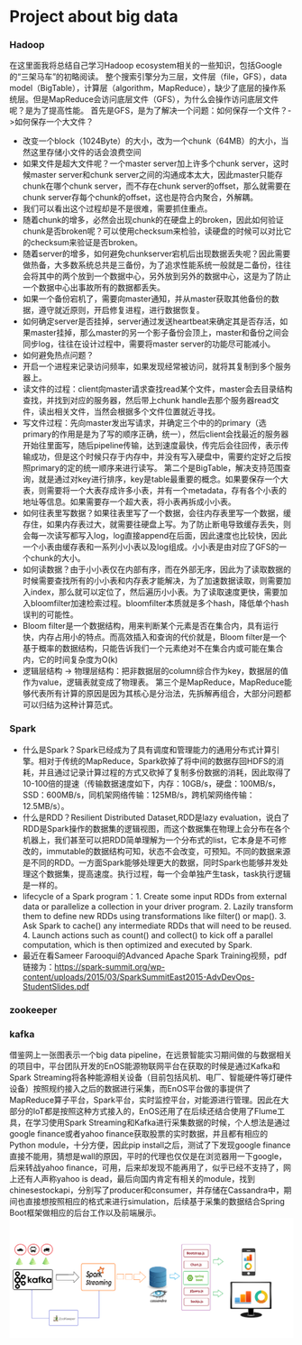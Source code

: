 # Project about big data 
### Hadoop
在这里面我将总结自己学习Hadoop ecosystem相关的一些知识，包括Google的“三架马车”的初略阅读。
整个搜索引擎分为三层，文件层（file，GFS），data model（BigTable），计算层（algorithm，MapReduce），缺少了底层的操作系统层。但是MapReduce会访问底层文件（GFS），为什么会操作访问底层文件呢？是为了提高性能。
首先是GFS，是为了解决一个问题：如何保存一个文件？->如何保存一个大文件？
- 改变一个block（1024Byte）的大小，改为一个chunk（64MB）的大小，当然这里存储小文件的话会浪费空间
- 如果文件是超大文件呢？一个master server加上许多个chunk server，这时候master server和chunk server之间的沟通成本太大，因此master只能存chunk在哪个chunk server，而不存在chunk server的offset，那么就需要在chunk server存每个chunk的offset，这也是符合内聚合，外解耦。
- 我们可以看出这个过程却是不是很难，需要抓住重点。
- 随着chunk的增多，必然会出现chunk的在硬盘上的broken，因此如何验证chunk是否broken呢？可以使用checksum来检验，读硬盘的时候可以对比它的checksum来验证是否broken。
- 随着server的增多，如何避免chunkserver宕机后出现数据丢失呢？因此需要做热备，大多数系统总共是三备份，为了追求性能系统一般就是二备份，往往会将其中的两个放到一个数据中心，另外放到另外的数据中心，这是为了防止一个数据中心出事故所有的数据都丢失。
- 如果一个备份宕机了，需要向master通知，并从master获取其他备份的数据，遵守就近原则，开启修复进程，进行数据恢复。
- 如何确定server是否挂掉，server通过发送heartbeat来确定其是否存活，如果master挂掉，那么master的另一个影子备份会顶上，master和备份之间会同步log，往往在设计过程中，需要将master server的功能尽可能减小。
- 如何避免热点问题？
- 开启一个进程来记录访问频率，如果发现经常被访问，就将其复制到多个服务器上。
- 读文件的过程：client向master请求查找read某个文件，master会去目录结构查找，并找到对应的服务器，然后带上chunk handle去那个服务器read文件，读出相关文件，当然会根据多个文件位置就近寻找。
- 写文件过程：先向master发出写请求，并确定三个中的的primary（选primary的作用是是为了写的顺序正确，统一），然后client会找最近的服务器开始往里面写，随后pipeline传输，达到速度最快，传完后会往回传，表示传输成功，但是这个时候只存于内存中，并没有写入硬盘中，需要约定好之后按照primary的定的统一顺序来进行读写。
第二个是BigTable，解决支持范围查询，就是通过对key进行排序，key是table最重要的概念。如果要保存一个大表，则需要将一个大表存成许多小表，并有一个metadata，存有各个小表的地址等信息。如果需要存一个超大表，将小表再拆成小小表。
- 如何往表里写数据？如果往表里写了一个数据，会往内存表里写一个数据，缓存住，如果内存表过大，就需要往硬盘上写。为了防止断电导致缓存丢失，则会每一次读写都写入log，log直接append在后面，因此速度也比较快，因此一个小表由缓存表和一系列小小表以及log组成。小小表是由对应了GFS的一个chunk的大小。
- 如何读数据？由于小小表仅在内部有序，而在外部无序，因此为了读取数据的时候需要查找所有的小小表和内存表才能解决，为了加速数据读取，则需要加入index，那么就可以定位了，然后遍历小小表。为了读取速度更快，需要加入bloomfilter加速检索过程。bloomfilter本质就是多个hash，降低单个hash误判的可能性。
- Bloom
filter是一个数据结构，用来判断某个元素是否在集合内，具有运行快，内存占用小的特点。而高效插入和查询的代价就是，Bloom filter是一个基于概率的数据结构，只能告诉我们一个元素绝对不在集合内或可能在集合内，它的时间复杂度为O(k)
- 逻辑层结构 -> 物理层结构：把非数据层的column综合作为key，数据层的值作为value，逻辑表就变成了物理表。
第三个是MapReduce，MapReduce能够代表所有计算的原因是因为其核心是分治法，先拆解再组合，大部分问题都可以归结为这种计算范式。
### Spark
- 什么是Spark？Spark已经成为了具有调度和管理能力的通用分布式计算引擎。相对于传统的MapReduce，Spark砍掉了将中间的数据存回HDFS的消耗，并且通过记录计算过程的方式又砍掉了复制多份数据的消耗，因此取得了10-100倍的提速（传输数据速度如下，内存：10GB/s，硬盘：100MB/s，SSD：600MB/s，同机架网络传输：125MB/s，跨机架网络传输：12.5MB/s）。
- 什么是RDD？Resilient Distributed Dataset,RDD是lazy evaluation，说白了RDD是Spark操作的数据集的逻辑视图，而这个数据集在物理上会分布在各个机器上，我们甚至可以把RDD简单理解为一个分布式的list，它本身是不可修改的，immutable的数据结构可知，状态不会改变，可预知。不同的数据来源是不同的RDD。一方面Spark能够处理更大的数据，同时Spark也能够并发处理这个数据集，提高速度。执行过程，每一个会单独产生task，task执行逻辑是一样的。
- lifecycle of a Spark program：1. Create some input RDDs from external data or parallelize a collection in your driver program. 2. Lazily transform them to define new RDDs using transformations like filter() or map(). 3. Ask Spark to cache() any intermediate RDDs that will need to be reused. 4. Launch actions such as count() and collect() to kick off a parallel computation, which is then optimized and executed by Spark.
- 最近在看Sameer Farooqui的Advanced Apache Spark Training视频，pdf链接为：https://spark-summit.org/wp-content/uploads/2015/03/SparkSummitEast2015-AdvDevOps-StudentSlides.pdf

### zookeeper
### kafka
借鉴网上一张图表示一个big data pipeline，在远景智能实习期间做的与数据相关的项目中，平台团队开发的EnOS能源物联网平台在获取的时候是通过Kafka和Spark Streaming将各种能源相关设备（目前包括风机、电厂、智能硬件等灯硬件设备）按照规约接入之后的数据进行采集，而EnOS平台做的事提供了MapReduce算子平台，Spark平台，实时监控平台，对能源进行管理。因此在大部分的IoT都是按照这种方式接入的，EnOS还用了在后续还结合使用了Flume工具，在学习使用Spark Streaming和Kafka进行采集数据的时候，个人想法是通过google finance或者yahoo finance获取股票的实时数据，并且都有相应的Python module，十分方便，因此pip install之后，测试了下发现google finance直接不能用，猜想是wall的原因，平时的代理也仅仅是在浏览器用一下google，后来转战yahoo finance，可用，后来却发现不能再用了，似乎已经不支持了，网上还有人声称yahoo is dead，最后向国内肯定有相关的module，找到chinesestockapi，分别写了producer和consumer，并存储在Cassandra中，期间也直接想按照相应的格式来进行simulation，后续基于采集的数据结合Spring Boot框架做相应的后台工作以及前端展示。
![Alt text](https://github.com/YHGui/Big-Data-Project/blob/master/images/iot-architecture.png)

